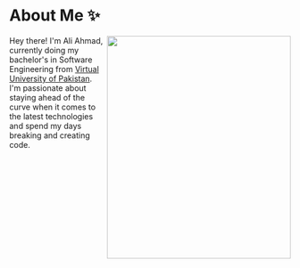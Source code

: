 # About Me ✨
<img align="right" src="" width="329" height="400">
<p align="left">Hey there! I'm Ali Ahmad, currently doing my bachelor's in Software Engineering from <a href="https://www.vu.edu.pk/">Virtual University of Pakistan</a>. I'm passionate about staying ahead of the curve when it comes to the latest technologies and spend my days breaking and creating code.
